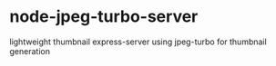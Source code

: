 # node-jpeg-turbo-server
lightweight thumbnail express-server using jpeg-turbo for thumbnail generation
